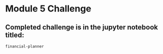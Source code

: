 # Module 5 Challenge

## Completed challenge is in the jupyter notebook titled:

```shell
financial-planner
```